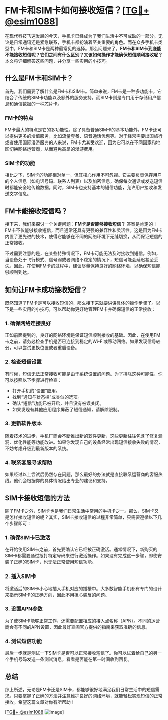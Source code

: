 # FM卡和SIM卡如何接收短信？[[TG💪+ @esim1088](https://t.me/s/esim1088)]

在现代科技飞速发展的今天，手机卡已经成为了我们生活中不可或缺的一部分。无论是日常通讯还是紧急联系，手机卡都扮演着至关重要的角色。而在众多手机卡类型中，FM卡和SIM卡是两种最常见的选择。那么问题来了，**FM卡和SIM卡到底能不能接收短信呢？它们之间有什么区别？又该如何操作才能确保短信顺利接收呢？** 本文将详细解答这些问题，并分享一些实用的小技巧。

## 什么是FM卡和SIM卡？

首先，我们需要了解什么是FM卡和SIM卡。简单来说，FM卡是一种多功能卡，它结合了传统的SIM卡功能以及额外的服务支持。而SIM卡则是专门用于存储用户信息和通信数据的一种芯片卡。

### FM卡的特点

FM卡最大的特点是它的多功能性。除了具备普通SIM卡的基本功能外，FM卡还可以提供更多的增值服务，比如流量套餐、语音通话优惠等。对于经常需要出国旅行或者使用国际漫游服务的人来说，FM卡尤其受欢迎，因为它可以在不同国家和地区切换网络运营商，从而避免高昂的漫游费用。

### SIM卡的功能

相比之下，SIM卡的功能相对单一，但其核心作用不可忽视。它主要负责保存用户的个人信息（如电话号码、联系人列表）以及加密信息，确保每次通话或发送短信时都能安全地传输数据。同时，SIM卡也支持基本的短信功能，允许用户接收和发送文字信息。

## FM卡能接收短信吗？

接下来，我们来探讨一个关键问题：**FM卡是否能够接收短信？** 答案是肯定的！FM卡不仅能够接收短信，而且通常还具有更强的兼容性和灵活性。这是因为FM卡内置了更先进的技术，使得它能够在不同的网络环境下无缝切换，从而保证短信的正常接收。

不过需要注意的是，在某些特殊情况下，FM卡可能无法及时接收到短信。例如，当设备处于飞行模式、信号弱或者网络不稳定的情况下，短信可能会延迟甚至丢失。因此，在使用FM卡的过程中，建议尽量保持良好的网络环境，以确保短信能够顺利到达。

## 如何让FM卡成功接收短信？

既然知道了FM卡是可以接收短信的，那么接下来就要讲讲具体的操作步骤了。以下是一些实用的小技巧，可以帮助你更好地管理FM卡并确保短信的正常接收：

### 1. 确保网络连接良好

正如前面提到的，良好的网络环境是保证短信顺利接收的基础。因此，在使用FM卡之前，请务必检查手机是否已连接到稳定的Wi-Fi或移动网络。如果发现信号较弱，可以尝试更换位置或者重启设备。

### 2. 检查短信设置

有时候，短信无法正常接收可能是由于系统设置的问题。为了排除这种可能性，你可以按照以下步骤进行检查：
- 打开手机的“设置”应用。
- 找到“通知与状态栏”或类似的选项。
- 确认“短信”功能已被开启，并且没有被误关闭。
- 如果发现有其他应用程序屏蔽了短信通知，请解除限制。

### 3. 更新软件版本

随着技术的进步，手机厂商会不断推出新的软件更新，这些更新往往包含了修复漏洞、优化性能等功能改进。如果你发现自己的设备经常出现短信接收失败的情况，不妨考虑升级到最新版本的系统。

### 4. 联系客服寻求帮助

如果经过以上尝试后仍然存在问题，那么最好的办法就是直接联系运营商的客服热线。他们会根据你的具体情况给出专业的建议和支持。

## SIM卡接收短信的方法

除了FM卡之外，SIM卡也是我们日常生活中常用的手机卡之一。那么，SIM卡又是怎样接收短信的呢？其实，SIM卡接收短信的过程非常简单，只需要遵循以下几个步骤即可：

### 1. 确保SIM卡已激活

在开始使用SIM卡之前，首先要确认它已经被正确激活。通常情况下，新购买的SIM卡都需要通过拨打特定号码来进行激活操作。如果没有完成这一步骤，即使安装了正确的SIM卡，也无法正常使用短信功能。

### 2. 插入SIM卡

将激活后的SIM卡小心地插入手机对应的插槽中。大多数智能手机都有专门的设计来指示SIM卡的正确方向，因此不用担心装反的问题。

### 3. 设置APN参数

为了使SIM卡能够正常工作，还需要配置相应的接入点名称（APN）。不同的运营商会有不同的APN设置，因此最好查阅官方提供的指南来获取准确的信息。

### 4. 测试短信功能

最后一步就是测试一下SIM卡是否可以正常接收短信了。你可以试着给自己的另一个手机号码发送一条测试消息，看看是否能在第一时间收到回复。

## 总结

综上所述，无论是FM卡还是SIM卡，都能够很好地满足我们日常生活中的短信需求。只要掌握了正确的方法并注意维护良好的网络环境，就能轻松实现短信的正常接收。希望这篇文章对你有所帮助！

[[TG💪+ @esim1088](https://t.me/s/esim1088) ![Image](https://i.postimg.cc/4NQfJmqS/Snipaste-2025-05-13-00-14-12.png)]